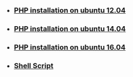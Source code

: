 * ### [PHP installation on ubuntu 12.04](https://github.com/bhavana05/laravel-php-installation/blob/master/PHP%20tutorial-12.04.md)
* ### [PHP installation on ubuntu 14.04](https://github.com/bhavana05/laravel-php-installation/blob/master/PHP%20tutorial-14.04.md)
* ### [PHP installation on ubuntu 16.04](https://github.com/bhavana05/laravel-php-installation/blob/master/PHP%20tutorial-16.04.md)
* ### [Shell Script](php-laravel.sh)
